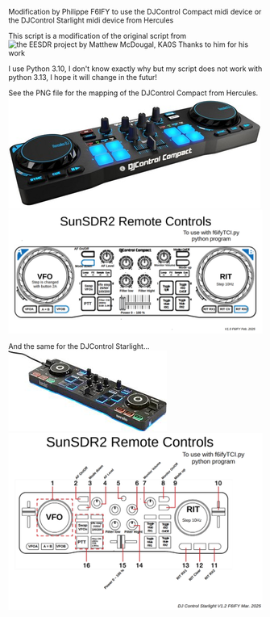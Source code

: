 
Modification by Philippe F6IFY to use the DJControl Compact midi device
or the DJControl Starlight midi device from Hercules

This script is a modification of the original script from ![the EESDR project
by Matthew McDougal, KA0S](https://github.com/ars-ka0s/eesdr-tci) Thanks to him for his work

I use Python 3.10, I don't know exactly why but my script does not work with python 3.13, I hope it will change in the futur!

See the PNG file for the mapping of the DJControl Compact from Hercules.
![DJControl Compact Image](./DJ-Control.jpg)
![DJControl Compact Mapping](DJControlMapping.PNG)

And the same for the DJControl Starlight...
![DJControl Starlight Image](./DJStarlight.jpg)
![DJControl Compact Mapping](Starlight-sunSDR-v1.2.PNG)
